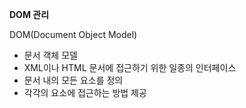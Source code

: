 **DOM 관리**

DOM(Document Object Model)
- 문서 객체 모델
- XML이나 HTML 문서에 접근하기 위한 일종의 인터페이스
- 문서 내의 모든 요소를 정의
- 각각의 요소에 접근하는 방법 제공
